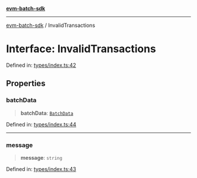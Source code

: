 [**evm-batch-sdk**](../README.md)

***

[evm-batch-sdk](../globals.md) / InvalidTransactions

# Interface: InvalidTransactions

Defined in: [types/index.ts:42](https://github.com/akasharora963/evm-batch-sdk/blob/e2e0d9ea30afe6387364eecee42bd8aa7b7d0e09/src/types/index.ts#L42)

## Properties

### batchData

> **batchData**: [`BatchData`](BatchData.md)

Defined in: [types/index.ts:44](https://github.com/akasharora963/evm-batch-sdk/blob/e2e0d9ea30afe6387364eecee42bd8aa7b7d0e09/src/types/index.ts#L44)

***

### message

> **message**: `string`

Defined in: [types/index.ts:43](https://github.com/akasharora963/evm-batch-sdk/blob/e2e0d9ea30afe6387364eecee42bd8aa7b7d0e09/src/types/index.ts#L43)
